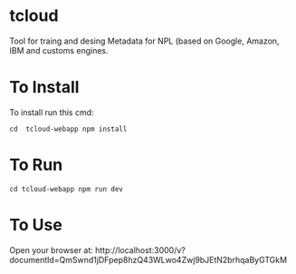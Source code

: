 # tcloud
Tool for traing and desing Metadata for NPL (based on Google, Amazon, IBM and customs engines. 

# To Install 
To install run this cmd: 

`
cd  tcloud-webapp
npm install 
`

# To Run 
`
cd tcloud-webapp
npm run dev 
`

# To Use 
Open your browser at: http://localhost:3000/v?documentId=QmSwnd1jDFpep8hzQ43WLwo4Zwj9bJEtN2brhqaByGTGkM

